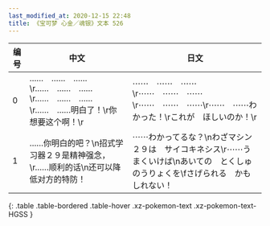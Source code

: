 ```yaml
---
last_modified_at: 2020-12-15 22:48
title: 《宝可梦 心金／魂银》文本 526
---
```

| 编号 | 中文 | 日文 |
| ---- | ---- | ---- |
| 0 | ……　……　……\r……　……　……\r……　……　……\r……　……明白了！\r你想要这个啊！\r | ⋯⋯　⋯⋯　⋯⋯\r⋯⋯　⋯⋯　⋯⋯\r⋯⋯　⋯⋯　⋯⋯\r⋯⋯　⋯⋯わかった！\rこれが　ほしいのか！\r |
| 1 | ……你明白的吧？\n招式学习器２９是精神强念，\r……顺利的话\n还可以降低对方的特防！ | ⋯⋯わかってるな？\nわざマシン２９は　サイコキネシス\r⋯⋯うまくいけば\nあいての　とくしゅ　のうりょくを\fさげられる　かもしれない！ |
{: .table .table-bordered .table-hover .xz-pokemon-text .xz-pokemon-text-HGSS }